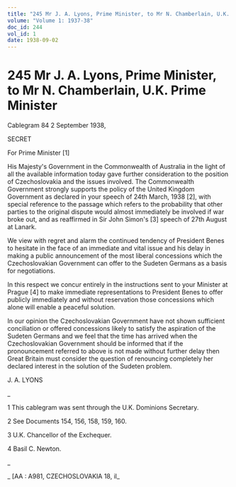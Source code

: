 ```yaml
---
title: "245 Mr J. A. Lyons, Prime Minister, to Mr N. Chamberlain, U.K. Prime Minister"
volume: "Volume 1: 1937-38"
doc_id: 244
vol_id: 1
date: 1938-09-02
---
```


# 245 Mr J. A. Lyons, Prime Minister, to Mr N. Chamberlain, U.K. Prime Minister

Cablegram 84 2 September 1938,

SECRET

For Prime Minister [1]

His Majesty's Government in the Commonwealth of Australia in the light of all the available information today gave further consideration to the position of Czechoslovakia and the issues involved. The Commonwealth Government strongly supports the policy of the United Kingdom Government as declared in your speech of 24th March, 1938 [2], with special reference to the passage which refers to the probability that other parties to the original dispute would almost immediately be involved if war broke out, and as reaffirmed in Sir John Simon's [3] speech of 27th August at Lanark.

We view with regret and alarm the continued tendency of President Benes to hesitate in the face of an immediate and vital issue and his delay in making a public announcement of the most liberal concessions which the Czechoslovakian Government can offer to the Sudeten Germans as a basis for negotiations.

In this respect we concur entirely in the instructions sent to your Minister at Prague [4] to make immediate representations to President Benes to offer publicly immediately and without reservation those concessions which alone will enable a peaceful solution.

In our opinion the Czechoslovakian Government have not shown sufficient conciliation or offered concessions likely to satisfy the aspiration of the Sudeten Germans and we feel that the time has arrived when the Czechoslovakian Government should be informed that if the pronouncement referred to above is not made without further delay then Great Britain must consider the question of renouncing completely her declared interest in the solution of the Sudeten problem.

J. A. LYONS

_

1 This cablegram was sent through the U.K. Dominions Secretary.

2 See Documents 154, 156, 158, 159, 160.

3 U.K. Chancellor of the Exchequer.

4 Basil C. Newton.

_

_ [AA : A981, CZECHOSLOVAKIA 18, il_
